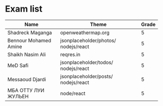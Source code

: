 # Exam list

| Name                    | Theme                                      | Grade |
|-------------------------|--------------------------------------------|-------|
| Shadreck Maganga        | openweathermap.org                         | 5     |
| Bennour Mohamed Amine   | jsonplaceholder/photos/ nodejs/react       | 5     |
| Shaikh Nasim Ali        | reqres.in                                  | 5     |
| MeD Safi                | jsonplaceholder/todos/ nodejs/react        | 5     |
| Messaoud Djardi         | jsonplaceholder/posts/ nodejs/react        | 5     |
| МБА ОТТУ ЛУИ ЖУЛЬЕН     | node/react                                 | 5     |
